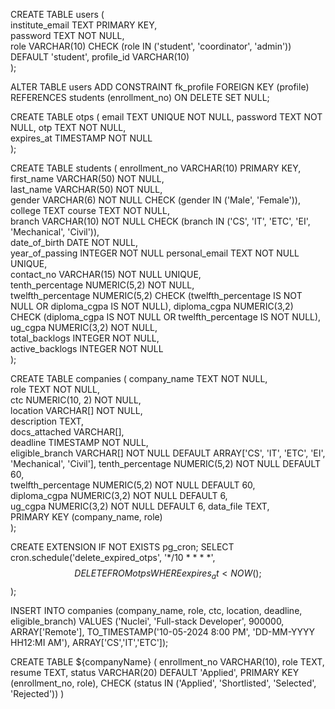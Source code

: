 <!-- users -->
CREATE TABLE users (                         
    institute_email TEXT PRIMARY KEY,        
    password TEXT NOT NULL,                       
    role VARCHAR(10) CHECK (role IN ('student', 'coordinator', 'admin')) DEFAULT 'student',
    profile_id VARCHAR(10)                                       
);

<!-- Add foreign key from students to users -->
ALTER TABLE users
ADD CONSTRAINT fk_profile FOREIGN KEY (profile)
REFERENCES students (enrollment_no)
ON DELETE SET NULL;

<!-- otps -->
CREATE TABLE otps (
    email TEXT UNIQUE NOT NULL, 
    password TEXT NOT NULL, 
    otp TEXT NOT NULL,              
    expires_at TIMESTAMP NOT NULL         
);


<!-- students -->
CREATE TABLE students (
    enrollment_no VARCHAR(10) PRIMARY KEY,                       
    first_name VARCHAR(50) NOT NULL,                            
    last_name VARCHAR(50) NOT NULL,                              
    gender VARCHAR(6) NOT NULL CHECK (gender IN ('Male', 'Female')),  
    college TEXT
    course TEXT NOT NULL,                                
    branch VARCHAR(10) NOT NULL CHECK (branch IN ('CS', 'IT', 'ETC', 'EI', 'Mechanical', 'Civil')),  
    date_of_birth DATE NOT NULL,                                 
    year_of_passing INTEGER NOT NULL 
    personal_email TEXT NOT NULL UNIQUE,                 
    contact_no VARCHAR(15) NOT NULL UNIQUE,                      
    tenth_percentage NUMERIC(5,2) NOT NULL,                      
    twelfth_percentage NUMERIC(5,2) CHECK (twelfth_percentage IS NOT NULL OR diploma_cgpa IS NOT NULL),
    diploma_cgpa NUMERIC(3,2) CHECK (diploma_cgpa IS NOT NULL OR twelfth_percentage IS NOT NULL),  
    ug_cgpa NUMERIC(3,2) NOT NULL,                                                                 
    total_backlogs INTEGER NOT NULL,                             
    active_backlogs INTEGER NOT NULL                 
);


<!-- companies -->
CREATE TABLE companies (
    company_name TEXT NOT NULL,                              
    role TEXT NOT NULL,                                       
    ctc NUMERIC(10, 2) NOT NULL,                                      
    location VARCHAR[] NOT NULL,                                      
    description TEXT,                                        
    docs_attached VARCHAR[],                                       
    deadline TIMESTAMP NOT NULL,                                                                
    eligible_branch VARCHAR[] NOT NULL DEFAULT ARRAY['CS', 'IT', 'ETC', 'EI', 'Mechanical', 'Civil'], 
    tenth_percentage NUMERIC(5,2) NOT NULL DEFAULT 60,                
    twelfth_percentage NUMERIC(5,2) NOT NULL DEFAULT 60,              
    diploma_cgpa NUMERIC(3,2) NOT NULL DEFAULT 6,                     
    ug_cgpa NUMERIC(3,2) NOT NULL DEFAULT 6,
    data_file TEXT,                                                 
    PRIMARY KEY (company_name, role)                                  
);


<!-- delete otps as expires_at timestamp becomes now -->
CREATE EXTENSION IF NOT EXISTS pg_cron;
SELECT cron.schedule('delete_expired_otps', '*/10 * * * *', 
    $$DELETE FROM otps WHERE expires_at < NOW();$$
);


<!-- insert companies command -->
INSERT INTO companies (company_name, role, ctc, location, deadline, eligible_branch)
VALUES ('Nuclei', 'Full-stack Developer', 900000, ARRAY['Remote'], TO_TIMESTAMP('10-05-2024 8:00 PM', 'DD-MM-YYYY HH12:MI AM'), ARRAY['CS','IT','ETC']);


<!-- COMPANY -->
CREATE TABLE ${companyName} (
            enrollment_no VARCHAR(10),
            role TEXT,
            resume TEXT,
            status VARCHAR(20) DEFAULT 'Applied',
            PRIMARY KEY (enrollment_no, role),
            CHECK (status IN ('Applied', 'Shortlisted', 'Selected', 'Rejected'))
        )
